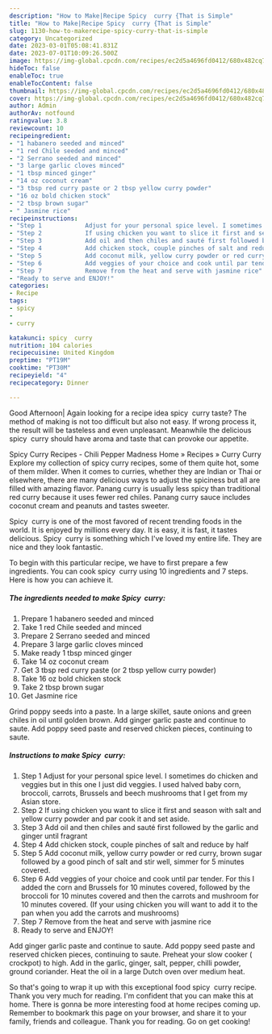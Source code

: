 ```yaml
---
description: "How to Make|Recipe Spicy  curry {That is Simple"
title: "How to Make|Recipe Spicy  curry {That is Simple"
slug: 1130-how-to-makerecipe-spicy-curry-that-is-simple
category: Uncategorized
date: 2023-03-01T05:08:41.831Z
date: 2023-07-01T10:09:26.500Z
image: https://img-global.cpcdn.com/recipes/ec2d5a4696fd0412/680x482cq70/spicy-curry-recipe-main-photo.jpg
hideToc: false
enableToc: true
enableTocContent: false
thumbnail: https://img-global.cpcdn.com/recipes/ec2d5a4696fd0412/680x482cq70/spicy-curry-recipe-main-photo.jpg
cover: https://img-global.cpcdn.com/recipes/ec2d5a4696fd0412/680x482cq70/spicy-curry-recipe-main-photo.jpg
author: Admin
authorAv: notfound
ratingvalue: 3.8
reviewcount: 10
recipeingredient:
- "1 habanero seeded and minced"
- "1 red Chile seeded and minced"
- "2 Serrano seeded and minced"
- "3 large garlic cloves minced"
- "1 tbsp minced ginger"
- "14 oz coconut cream"
- "3 tbsp red curry paste or 2 tbsp yellow curry powder"
- "16 oz bold chicken stock"
- "2 tbsp brown sugar"
- " Jasmine rice"
recipeinstructions:
- "Step 1            Adjust for your personal spice level. I sometimes do chicken and veggies but in this one I just did veggies. I used halved baby corn, broccoli, carrots, Brussels and beech mushrooms that I get from my Asian store."
- "Step 2            If using chicken you want to slice it first and season with salt and yellow curry powder and par cook it and set aside."
- "Step 3            Add oil and then chiles and sauté first followed by the garlic and ginger until fragrant"
- "Step 4            Add chicken stock, couple pinches of salt and reduce by half"
- "Step 5            Add coconut milk, yellow curry powder or red curry, brown sugar followed by a good pinch of salt and stir well, simmer for 5 minutes covered."
- "Step 6            Add veggies of your choice and cook until par tender. For this I added the corn and Brussels for 10 minutes covered, followed by the broccoli for 10 minutes covered and then the carrots and mushroom for 10 minutes covered. (If your using chicken you will want to add it to the pan when you add the carrots and mushrooms)"
- "Step 7            Remove from the heat and serve with jasmine rice"
- "Ready to serve and ENJOY!"
categories:
- Recipe
tags:
- spicy
- 
- curry

katakunci: spicy  curry 
nutrition: 104 calories
recipecuisine: United Kingdom
preptime: "PT19M"
cooktime: "PT30M"
recipeyield: "4"
recipecategory: Dinner

---
```



Good Afternoon| Again looking for a recipe idea spicy  curry taste? The method of making is not too difficult but also not easy. If wrong process it, the result will be tasteless and even unpleasant. Meanwhile the delicious spicy  curry should have aroma and taste that can provoke our appetite.





Spicy Curry Recipes - Chili Pepper Madness Home » Recipes » Curry Curry Explore my collection of spicy curry recipes, some of them quite hot, some of them milder. When it comes to curries, whether they are Indian or Thai or elsewhere, there are many delicious ways to adjust the spiciness but all are filled with amazing flavor. Panang curry is usually less spicy than traditional red curry because it uses fewer red chiles. Panang curry sauce includes coconut cream and peanuts and tastes sweeter.

Spicy  curry is one of the most favored of recent trending foods in the world. It is enjoyed by millions every day. It is easy, it is fast, it tastes delicious. Spicy  curry is something which I've loved my entire life. They are nice and they look fantastic.


To begin with this particular recipe, we have to first prepare a few ingredients. You can cook spicy  curry using 10 ingredients and 7 steps. Here is how you can achieve it.

<!--inarticleads1-->

##### The ingredients needed to make Spicy  curry:

1. Prepare 1 habanero seeded and minced
1. Take 1 red Chile seeded and minced
1. Prepare 2 Serrano seeded and minced
1. Prepare 3 large garlic cloves minced
1. Make ready 1 tbsp minced ginger
1. Take 14 oz coconut cream
1. Get 3 tbsp red curry paste (or 2 tbsp yellow curry powder)
1. Take 16 oz bold chicken stock
1. Take 2 tbsp brown sugar
1. Get  Jasmine rice


Grind poppy seeds into a paste. In a large skillet, saute onions and green chiles in oil until golden brown. Add ginger garlic paste and continue to saute. Add poppy seed paste and reserved chicken pieces, continuing to saute. 

<!--inarticleads2-->

##### Instructions to make Spicy  curry:

1. Step 1            Adjust for your personal spice level. I sometimes do chicken and veggies but in this one I just did veggies. I used halved baby corn, broccoli, carrots, Brussels and beech mushrooms that I get from my Asian store.
1. Step 2            If using chicken you want to slice it first and season with salt and yellow curry powder and par cook it and set aside.
1. Step 3            Add oil and then chiles and sauté first followed by the garlic and ginger until fragrant
1. Step 4            Add chicken stock, couple pinches of salt and reduce by half
1. Step 5            Add coconut milk, yellow curry powder or red curry, brown sugar followed by a good pinch of salt and stir well, simmer for 5 minutes covered.
1. Step 6            Add veggies of your choice and cook until par tender. For this I added the corn and Brussels for 10 minutes covered, followed by the broccoli for 10 minutes covered and then the carrots and mushroom for 10 minutes covered. (If your using chicken you will want to add it to the pan when you add the carrots and mushrooms)
1. Step 7            Remove from the heat and serve with jasmine rice
1. Ready to serve and ENJOY!

Add ginger garlic paste and continue to saute. Add poppy seed paste and reserved chicken pieces, continuing to saute. Preheat your slow cooker ( crockpot) to high. Add in the garlic, ginger, salt, pepper, chilli powder, ground coriander. Heat the oil in a large Dutch oven over medium heat. 

So that's going to wrap it up with this exceptional food spicy  curry recipe. Thank you very much for reading. I'm confident that you can make this at home. There is gonna be more interesting food at home recipes coming up. Remember to bookmark this page on your browser, and share it to your family, friends and colleague. Thank you for reading. Go on get cooking!
